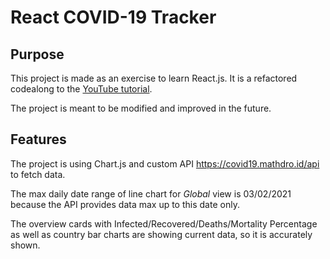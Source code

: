# React COVID-19 Tracker

## Purpose

This project is made as an exercise to learn React.js. It is a refactored codealong to the [YouTube tutorial](https://www.youtube.com/watch?v=khJlrj3Y6Ls&t=3117s "YouTube tutorial").

The project is meant to be modified and improved in the future.

## Features

The project is using Chart.js and custom API https://covid19.mathdro.id/api to fetch data.

The max daily date range of line chart for _Global_ view is 03/02/2021 because the API provides data max up to this date only.

The overview cards with Infected/Recovered/Deaths/Mortality Percentage as well as country bar charts are showing current data, so it is accurately shown.
